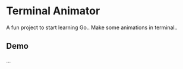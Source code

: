 # Terminal Animator

A fun project to start learning Go.. Make some animations in terminal..

## Demo

...
